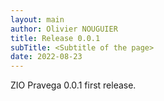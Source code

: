 ```yaml
---
layout: main
author: Olivier NOUGUIER
title: Release 0.0.1
subTitle: <Subtitle of the page>
date: 2022-08-23
---
```

ZIO Pravega 0.0.1 first release.
